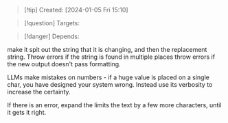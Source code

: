 
>[!tip] Created: [2024-01-05 Fri 15:10]

>[!question] Targets: 

>[!danger] Depends: 

make it spit out the string that it is changing, and then the replacement string.
Throw errors if the string is found in multiple places
throw errors if the new output doesn't pass formatting.

LLMs make mistakes on numbers - if a huge value is placed on a single char, you have designed your system wrong.  Instead use its verbosity to increase the certainty.

If there is an error, expand the limits the text by a few more characters, until it gets it right.